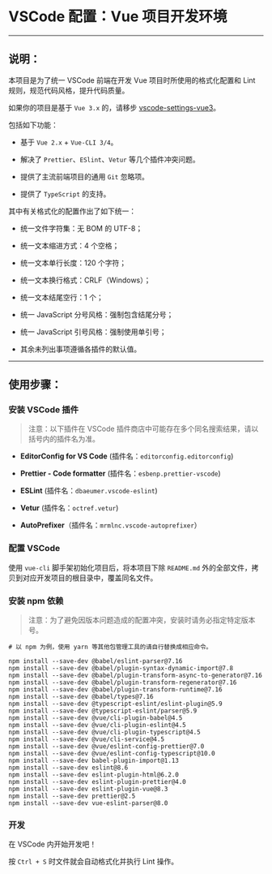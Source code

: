 # VSCode 配置：Vue 项目开发环境

---

## 说明：

本项目是为了统一 VSCode 前端在开发 Vue 项目时所使用的格式化配置和 Lint 规则，规范代码风格，提升代码质量。

如果你的项目是基于 `Vue 3.x` 的，请移步 [vscode-settings-vue3](https://github.com/fudiwei/vscode-settings-vue3)。

包括如下功能：

-   基于 `Vue 2.x` + `Vue-CLI 3/4`。

-   解决了 `Prettier`、`ESlint`、`Vetur` 等几个插件冲突问题。

-   提供了主流前端项目的通用 `Git` 忽略项。

-   提供了 `TypeScript` 的支持。

其中有关格式化的配置作出了如下统一：

-   统一文件字符集：无 BOM 的 UTF-8；

-   统一文本缩进方式：4 个空格；

-   统一文本单行长度：120 个字符；

-   统一文本换行格式：CRLF（Windows）；

-   统一文本结尾空行：1 个；

-   统一 JavaScript 分号风格：强制包含结尾分号；

-   统一 JavaScript 引号风格：强制使用单引号；

-   其余未列出事项遵循各插件的默认值。

---

## 使用步骤：

### 安装 VSCode 插件

> 注意：以下插件在 VSCode 插件商店中可能存在多个同名搜索结果，请以括号内的插件名为准。

-   **EditorConfig for VS Code** (插件名：`editorconfig.editorconfig`)

-   **Prettier - Code formatter** (插件名：`esbenp.prettier-vscode`)

-   **ESLint** (插件名：`dbaeumer.vscode-eslint`)

-   **Vetur** (插件名：`octref.vetur`)

-   **AutoPrefixer**（插件名：`mrmlnc.vscode-autoprefixer`）

### 配置 VSCode

使用 `vue-cli` 脚手架初始化项目后，将本项目下除 `README.md` 外的全部文件，拷贝到对应开发项目的根目录中，覆盖同名文件。

### 安装 npm 依赖

> 注意：为了避免因版本问题造成的配置冲突，安装时请务必指定特定版本号。

```shell
# 以 npm 为例，使用 yarn 等其他包管理工具的请自行替换成相应命令。

npm install --save-dev @babel/eslint-parser@7.16
npm install --save-dev @babel/plugin-syntax-dynamic-import@7.8
npm install --save-dev @babel/plugin-transform-async-to-generator@7.16
npm install --save-dev @babel/plugin-transform-regenerator@7.16
npm install --save-dev @babel/plugin-transform-runtime@7.16
npm install --save-dev @babel/types@7.16
npm install --save-dev @typescript-eslint/eslint-plugin@5.9
npm install --save-dev @typescript-eslint/parser@5.9
npm install --save-dev @vue/cli-plugin-babel@4.5
npm install --save-dev @vue/cli-plugin-eslint@4.5
npm install --save-dev @vue/cli-plugin-typescript@4.5
npm install --save-dev @vue/cli-service@4.5
npm install --save-dev @vue/eslint-config-prettier@7.0
npm install --save-dev @vue/eslint-config-typescript@10.0
npm install --save-dev babel-plugin-import@1.13
npm install --save-dev eslint@8.6
npm install --save-dev eslint-plugin-html@6.2.0
npm install --save-dev eslint-plugin-prettier@4.0
npm install --save-dev eslint-plugin-vue@8.3
npm install --save-dev prettier@2.5
npm install --save-dev vue-eslint-parser@8.0
```

### 开发

在 VSCode 内开始开发吧！

按 `Ctrl + S` 时文件就会自动格式化并执行 Lint 操作。

